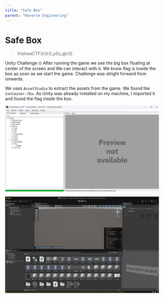```yaml
---
title: "Safe Box"
parent: "Reverse Engineering"
---
```


# Safe Box

> VishwaCTF{h3r3_y0u_@r3}

Unity Challenge 🙄
After running the game we see the big box floating at center of the screen and We can interact with it. We know flag is inside the box as soon as we start the game. Challenge was stright forward from onwards.

We uses `AssetStudio` to extract the assets from the game. We found the `Container.fbx`. As Unity was already installed on my machine, I imported it and found the flag inside the box.

![AssetStudio](./assetstudio.png)

![Flag](./unity.png)